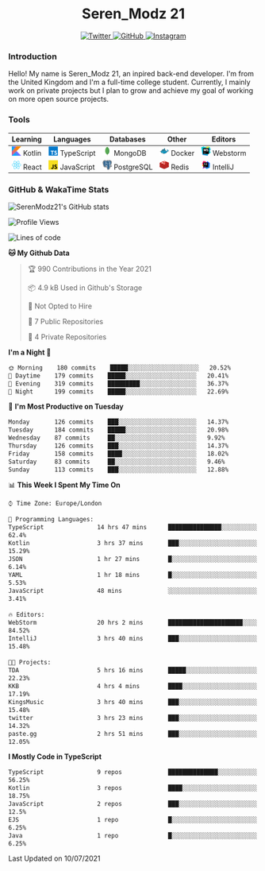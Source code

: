 <div align="center">
  <h1>Seren_Modz 21</h1>
  <a href="https://twitter.com/SerenModz21">
    <img alt="Twitter" src="https://img.shields.io/badge/twitter%20-%231DA1F2.svg?&style=for-the-badge&logo=Twitter&logoColor=white">
  </a>
  <a href="https://github.com/SerenModz21">
    <img alt="GitHub" src="https://img.shields.io/badge/github%20-%23121011.svg?&style=for-the-badge&logo=github&logoColor=white">
  </a>
  <a href="https://www.instagram.com/serenmodz21">
    <img alt="Instagram" src="https://img.shields.io/badge/instagram%20-%23E4405F.svg?&style=for-the-badge&logo=Instagram&logoColor=white">
  </a>
</div>

### Introduction

Hello! My name is Seren_Modz 21, an inpired back-end developer. I'm from the United Kingdom and I'm a full-time college student. Currently, I mainly work on private projects but I plan to grow and achieve my goal of working on more open source projects. 

### Tools

 **Learning**                                        | **Languages**                                               | **Databases**                                               | **Other**                                           | **Editors**                                                  
-----------------------------------------------------|-------------------------------------------------------------|-------------------------------------------------------------|-----------------------------------------------------|--------------------------------------------------------------
 <img width="19px" src="./assets/kotlin.svg"> Kotlin | <img width="19px" src="./assets/typescript.svg"> TypeScript | <img width="19px" src="./assets/mongodb.svg"> MongoDB       | <img width="19px" src="./assets/docker.svg"> Docker | <img width="19px" src="./assets/webstorm.svg"> Webstorm      
 <img width="19px" src="./assets/react.svg"> React   | <img width="19px" src="./assets/javascript.svg"> JavaScript | <img width="19px" src="./assets/postgresql.svg"> PostgreSQL | <img width="19px" src="./assets/redis.svg"> Redis   | <img width="19px" src="./assets/intellij-idea.svg"> IntelliJ 

### GitHub & WakaTime Stats

![SerenModz21's GitHub stats](https://github-readme-stats.vercel.app/api?username=SerenModz21&show_icons=true&theme=dark)

<!--START_SECTION:waka-->
![Profile Views](http://img.shields.io/badge/Profile%20Views-4-blue)

![Lines of code](https://img.shields.io/badge/From%20Hello%20World%20I%27ve%20Written-24431%20lines%20of%20code-blue)

**🐱 My Github Data** 

> 🏆 990 Contributions in the Year 2021
 > 
> 📦 4.9 kB Used in Github's Storage 
 > 
> 🚫 Not Opted to Hire
 > 
> 📜 7 Public Repositories 
 > 
> 🔑 4 Private Repositories  
 > 
**I'm a Night 🦉** 

```text
🌞 Morning    180 commits    █████░░░░░░░░░░░░░░░░░░░░   20.52% 
🌆 Daytime    179 commits    █████░░░░░░░░░░░░░░░░░░░░   20.41% 
🌃 Evening    319 commits    █████████░░░░░░░░░░░░░░░░   36.37% 
🌙 Night      199 commits    █████░░░░░░░░░░░░░░░░░░░░   22.69%

```
📅 **I'm Most Productive on Tuesday** 

```text
Monday       126 commits    ███░░░░░░░░░░░░░░░░░░░░░░   14.37% 
Tuesday      184 commits    █████░░░░░░░░░░░░░░░░░░░░   20.98% 
Wednesday    87 commits     ██░░░░░░░░░░░░░░░░░░░░░░░   9.92% 
Thursday     126 commits    ███░░░░░░░░░░░░░░░░░░░░░░   14.37% 
Friday       158 commits    ████░░░░░░░░░░░░░░░░░░░░░   18.02% 
Saturday     83 commits     ██░░░░░░░░░░░░░░░░░░░░░░░   9.46% 
Sunday       113 commits    ███░░░░░░░░░░░░░░░░░░░░░░   12.88%

```


📊 **This Week I Spent My Time On** 

```text
⌚︎ Time Zone: Europe/London

💬 Programming Languages: 
TypeScript               14 hrs 47 mins      ███████████████░░░░░░░░░░   62.4% 
Kotlin                   3 hrs 37 mins       ███░░░░░░░░░░░░░░░░░░░░░░   15.29% 
JSON                     1 hr 27 mins        █░░░░░░░░░░░░░░░░░░░░░░░░   6.14% 
YAML                     1 hr 18 mins        █░░░░░░░░░░░░░░░░░░░░░░░░   5.53% 
JavaScript               48 mins             ░░░░░░░░░░░░░░░░░░░░░░░░░   3.41%

🔥 Editors: 
WebStorm                 20 hrs 2 mins       █████████████████████░░░░   84.52% 
IntelliJ                 3 hrs 40 mins       ███░░░░░░░░░░░░░░░░░░░░░░   15.48%

🐱‍💻 Projects: 
TDA                      5 hrs 16 mins       █████░░░░░░░░░░░░░░░░░░░░   22.23% 
KKB                      4 hrs 4 mins        ████░░░░░░░░░░░░░░░░░░░░░   17.19% 
KingsMusic               3 hrs 40 mins       ███░░░░░░░░░░░░░░░░░░░░░░   15.48% 
twitter                  3 hrs 23 mins       ███░░░░░░░░░░░░░░░░░░░░░░   14.32% 
paste.gg                 2 hrs 51 mins       ███░░░░░░░░░░░░░░░░░░░░░░   12.05%

```

**I Mostly Code in TypeScript** 

```text
TypeScript               9 repos             ██████████████░░░░░░░░░░░   56.25% 
Kotlin                   3 repos             ████░░░░░░░░░░░░░░░░░░░░░   18.75% 
JavaScript               2 repos             ███░░░░░░░░░░░░░░░░░░░░░░   12.5% 
EJS                      1 repo              █░░░░░░░░░░░░░░░░░░░░░░░░   6.25% 
Java                     1 repo              █░░░░░░░░░░░░░░░░░░░░░░░░   6.25%

```



 Last Updated on 10/07/2021
<!--END_SECTION:waka-->
